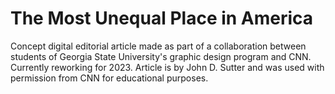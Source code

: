 # The Most Unequal Place in America
Concept digital editorial article made as part of a collaboration between students of Georgia State University's graphic design program and CNN. Currently reworking for 2023. Article is by John D. Sutter and was used with permission from CNN for educational purposes.
